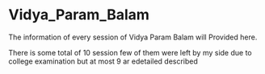 # Vidya_Param_Balam
The information of every session of Vidya Param Balam will Provided here.

There is some total of 10 session few of them were left by my side due to college examination but at most 9 ar edetailed described 
